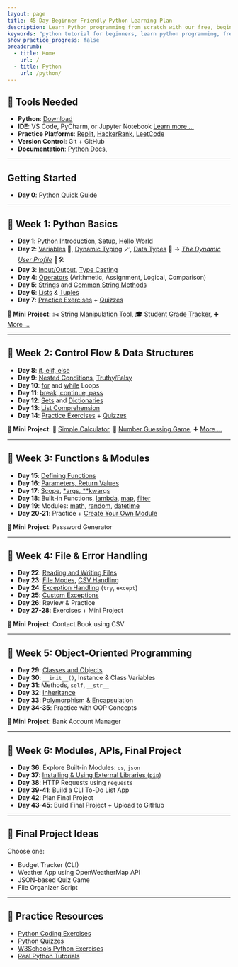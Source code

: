 ```yaml
---
layout: page
title: 45-Day Beginner-Friendly Python Learning Plan
description: Learn Python programming from scratch with our free, beginner-friendly tutorials. Access open-source content, download PDF lessons, and start coding today!.
keywords: "python tutorial for beginners, learn python programming, free python lessons, python pdf tutorials, open-source python guide, python coding for beginners, python exercises and projects, python programming basics, downloadable python resources, python step-by-step guide"
show_practice_progress: false
breadcrumb:
  - title: Home
    url: /
  - title: Python
    url: /python/
---
```


## 🧰 Tools Needed
- **Python**: [Download](https://www.python.org)
- **IDE**: VS Code, PyCharm, or Jupyter Notebook [Learn more ...](../docs/tools.md)
- **Practice Platforms**: [Replit](https://replit.com), [HackerRank](https://www.hackerrank.com), [LeetCode](https://leetcode.com)
- **Version Control**: Git + GitHub
- **Documentation**: [Python Docs](https://docs.python.org/3/), 

---
## Getting Started

- **Day 0**: [Python Quick Guide](../docs/quick-guide.md)

---
  
## 📅 Week 1: Python Basics

- **Day 1**: [Python Introduction, Setup, Hello World](../docs/basics/)
- **Day 2**: [Variables](../docs/variables/) 🧠, [Dynamic Typing](../docs/variables/dynamic-typing.md) 🪄, [Data Types](../docs/data-types/) 🧩 → [*The Dynamic User Profile*](../docs/variables/practice-and-progress/mini-projects-variables.md) 👤🛠️
- **Day 3**: [Input/Output](../docs/input-output/), [Type Casting](../docs/data-types/type-casting.md)
- **Day 4**: [Operators](../docs/operators/) (Arithmetic, Assignment, Logical, Comparison)
- **Day 5**: [Strings](../docs/strings/strings-manip.md) and [Common String Methods](../docs/strings/strings-formatting.md)
- **Day 6**: [Lists](../docs/lists/index.md) & [Tuples](../docs/tuples/index.md)
- **Day 7**: [Practice Exercises](../exercises/) + [Quizzes](../quizzes/)

**🔧 Mini Project**: ✂️ [String Manipulation Tool](../mini-projects/index.md#string-manipulation-tool), 🎓 [Student Grade Tracker](../mini-projects/student-grade-tracker-python-mini-project.md), ➕ [More ...](../mini-projects/)

---

## 📅 Week 2: Control Flow & Data Structures

- **Day 8**: [if, elif, else](../docs/if-elif-else/)
- **Day 9**: [Nested Conditions](../docs/if-elif-else/nested-conditions.md), [Truthy/Falsy](../docs/if-elif-else/truthy-falsy-values.md)
- **Day 10**: [for](../docs/loops-for/) and [while](../docs/loops-while/) Loops
- **Day 11**: [break, continue, pass](../docs/loop-control-statements/)
- **Day 12**: [Sets](../docs/sets/) and [Dictionaries](../docs/dictionaries/)
- **Day 13**: [List Comprehension](../docs/list-comprehension/)
- **Day 14**: [Practice Exercises](../exercises/) + [Quizzes](../quizzes/)

**🔧 Mini Project**: 🧮 [Simple Calculator](../mini-projects/simple-calculator-python-mini-project.md), 🎯 [Number Guessing Game](../docs/loops-while/practice-and-progress/mini-projects-loops-while.md), ➕ [More ...](../mini-projects/)

---

## 📅 Week 3: Functions & Modules

- **Day 15**: [Defining Functions](../docs/functions/)
- **Day 16**: [Parameters, Return Values](../docs/functions/)
- **Day 17**: [Scope](../docs/local-global/), [*args, **kwargs](../docs/functions-adv-concepts/agrs-kwargs.md)
- **Day 18**: Built-in Functions, [lambda](../docs/lambda/), [map](../docs/built-in-functions/map.md), [filter](../docs/built-in-functions/filter.md)
- **Day 19**: Modules: [math](../docs/math-module/), [random](../docs/random-module/), [datetime](../docs/datetime-module/)
- **Day 20-21**: Practice + [Create Your Own Module](../docs/functions-in-modules/)

**🔧 Mini Project**: Password Generator

---

<script async src="https://pagead2.googlesyndication.com/pagead/js/adsbygoogle.js?client=ca-pub-1602443888929206"
     crossorigin="anonymous"></script>
<!-- display square -->
<ins class="adsbygoogle"
     style="display:block"
     data-ad-client="ca-pub-1602443888929206"
     data-ad-slot="9845543342"
     data-ad-format="auto"
     data-full-width-responsive="true"></ins>
<script>
     (adsbygoogle = window.adsbygoogle || []).push({});
</script>


## 📅 Week 4: File & Error Handling

- **Day 22**: [Reading and Writing Files](../docs/files-handling/reading-writing-files.md)
- **Day 23**: [File Modes](../docs/files-handling/file-modes.md), [CSV Handling](../docs/files-handling/csv-handling.md)
- **Day 24**: [Exception Handling](../docs/exception-handling/exception-handling.md) (`try`, `except`)
- **Day 25**: [Custom Exceptions](../docs/exception-handling/custom-exceptions.md)
- **Day 26**: Review & Practice
- **Day 27-28**: Exercises + Mini Project

**🔧 Mini Project**: Contact Book using CSV

---

## 📅 Week 5: Object-Oriented Programming

- **Day 29**: [Classes and Objects](../docs/classes.md)
- **Day 30**: `__init__()`, Instance & Class Variables
- **Day 31**: Methods, `self`, `__str__`
- **Day 32**: [Inheritance](../docs/oop-inheritance/)
- **Day 33**: [Polymorphism](../docs/oop-polymorphism/) & [Encapsulation](../docs/oop-encapsulation/)
- **Day 34-35**: Practice with OOP Concepts

**🔧 Mini Project**: Bank Account Manager

---

## 📅 Week 6: Modules, APIs, Final Project

- **Day 36**: Explore Built-in Modules: `os`, `json`
- **Day 37**: [Installing & Using External Libraries (`pip`)](../docs/modules/installing-using-external-libraries.md)
- **Day 38**: HTTP Requests using `requests`
- **Day 39-41**: Build a CLI To-Do List App
- **Day 42**: Plan Final Project
- **Day 43-45**: Build Final Project + Upload to GitHub

<script async src="https://pagead2.googlesyndication.com/pagead/js/adsbygoogle.js?client=ca-pub-1602443888929206"
     crossorigin="anonymous"></script>
<ins class="adsbygoogle"
     style="display:block; text-align:center;"
     data-ad-layout="in-article"
     data-ad-format="fluid"
     data-ad-client="ca-pub-1602443888929206"
     data-ad-slot="6296238623"></ins>
<script>
     (adsbygoogle = window.adsbygoogle || []).push({});
</script>

---

## 🌟 Final Project Ideas

Choose one:
- Budget Tracker (CLI)
- Weather App using OpenWeatherMap API
- JSON-based Quiz Game
- File Organizer Script

---

## 📝 Practice Resources

- [Python Coding Exercises](../exercises/)
- [Python Quizzes](../quizzes/)
- [W3Schools Python Exercises](https://www.w3schools.com/python/python_exercises.asp)
- [Real Python Tutorials](https://realpython.com)

<script async src="https://pagead2.googlesyndication.com/pagead/js/adsbygoogle.js?client=ca-pub-1602443888929206"
     crossorigin="anonymous"></script>
<ins class="adsbygoogle"
     style="display:block"
     data-ad-format="autorelaxed"
     data-ad-client="ca-pub-1602443888929206"
     data-ad-slot="7879511511"></ins>
<script>
     (adsbygoogle = window.adsbygoogle || []).push({});
</script>
